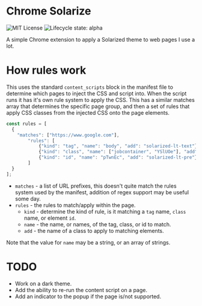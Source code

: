 # Chrome Solarize

![MIT License](https://img.shields.io/badge/license-mit-118811.svg)
![Lifecycle state: alpha](https://img.shields.io/badge/lifecycle-alpha-orange)

A simple Chrome extension to apply a Solarized theme to web pages I use a lot.

# How rules work

This uses the standard `content_scripts` block in the manifest file to determine which
pages to inject the CSS and script into. When the script runs it has it's own rule 
system to apply the CSS. This has a similar matches array that determines the specific
page group, and then a set of rules that apply CSS classes from the injected CSS onto
the page elements.

```javascript
const rules = [
  {
   	"matches": ["https://www.google.com"],
		"rules": [
			{"kind": "tag", "name": "body", "add": "solarized-lt-text"},
			{"kind": "class", "name": ["jobcontainer", "YSlUOe"], "add": "solarized-lt-text"},
			{"kind": "id", "name": "pTwnEc", "add": "solarized-lt-pre"}
		]
  }
];
```

* `matches` - a list of URL prefixes, this doesn't quite match the rules system used
  by the manifest, addition of regex support may be useful some day.
* `rules` - the rules to match/apply within the page.
  * `kind` - determine the kind of rule, is it matching a `tag` name, `class` name, 
    or element `id`.
  * `name` - the name, or names, of the tag, class, or id to match.
  * `add` - the name of a class to apply to matching elements.

Note that the value for `name` may be a string, or an array of strings.

# TODO

* Work on a dark theme.
* Add the ability to re-run the content script on a page.
* Add an indicator to the popup if the page is/not supported.
